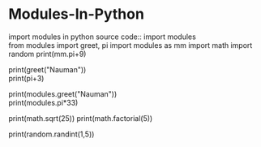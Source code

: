 # Modules-In-Python
import modules in python 
source code::
import modules  
from modules import greet, pi 
import modules as mm
import math
import random
print(mm.pi+9)

print(greet("Nauman"))  
print(pi+3)

print(modules.greet("Nauman"))  
print(modules.pi*33)


print(math.sqrt(25))
print(math.factorial(5))  

print(random.randint(1,5))

